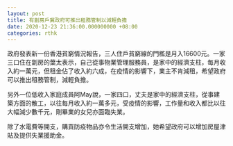 ```yaml
---
layout: post
title: 有劏房戶冀政府可推出租務管制以減輕負擔
date: 2020-12-23 21:36:00.000000000 +08:00
categories: rthk
---
```


政府發表新一份香港貧窮情況報告，三人住戶貧窮線的門檻是月入16600元。一家三口住在劏房的葉太表示，自己從事物業管理服務員，是家中的經濟支柱，每月收入約一萬元，但租金佔了收入約六成，在疫情的影響下，業主不肯減租，希望政府可以推出租務管制，減輕負擔。

另外一位低收入家庭成員阿May說，一家四口，丈夫是家中的經濟支柱，從事建築方面的散工，以往每月收入約一萬多元，受疫情的影響，工作量和收入都比以往大幅減少數千元，剛畢業的女兒亦面臨失業。

除了水電費等開支，購買防疫物品亦令生活開支增加，她希望政府可以增加房屋津貼及提供失業援助金。
